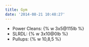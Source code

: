 ```yaml
---
title: Gym
date: '2014-08-21 10:48:27'
---
```


- Power Cleans: {% w 3x5@115lb %}
- SLRDL: {% w 3x10@0lb %}
- Pullups: {% w 10,8,5 %}
